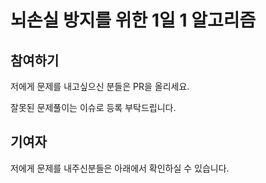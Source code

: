 # 뇌손실 방지를 위한 1일 1 알고리즘

## 참여하기

저에게 문제를 내고싶으신 분들은 PR을 올리세요.

잘못된 문제풀이는 이슈로 등록 부탁드립니다.

## 기여자

저에게 문제를 내주신분들은 아래에서 확인하실 수 있습니다.
